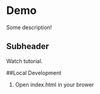 # Demo

Some description!

## Subheader

Watch tutorial.

##Local Development

1. Open index.html in your brower
